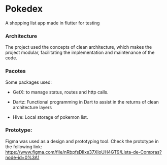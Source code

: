 # Pokedex
A shopping list app made in flutter for testing

### Architecture
The project used the concepts of clean architecture, which makes the project modular, facilitating the implementation and maintenance of the code.

### Pacotes

Some packages used:

- GetX: to manage status, routes and http calls.

- Dartz: Functional programming in Dart to assist in the returns of clean architecture layers

- Hive: Local storage of pokemon list.

### Prototype:
Figma was used as a design and prototyping tool.
Check the prototype in the following link:
https://www.figma.com/file/nRbpfsDlIxs37XIoUH4GT9/Lista-de-Compras?node-id=0%3A1
